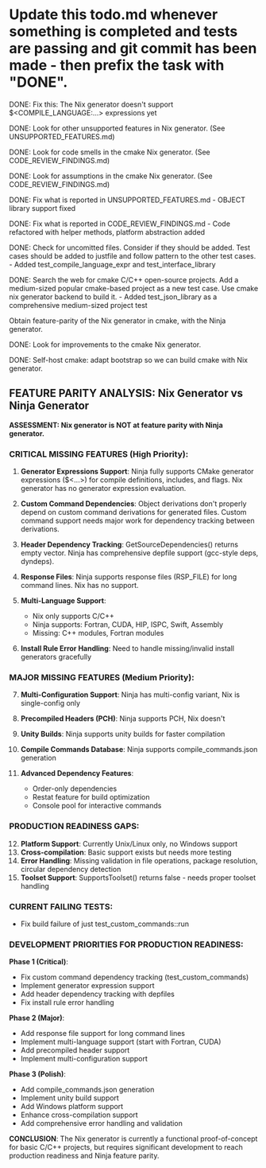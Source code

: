 # Update this todo.md whenever something is completed and tests are passing and git commit has been made - then prefix the task with "DONE".

DONE: Fix this: The Nix generator doesn't support $<COMPILE_LANGUAGE:...> expressions yet

DONE: Look for other unsupported features in Nix generator. (See UNSUPPORTED_FEATURES.md)

DONE: Look for code smells in the cmake Nix generator. (See CODE_REVIEW_FINDINGS.md)

DONE: Look for assumptions in the cmake Nix generator. (See CODE_REVIEW_FINDINGS.md)

DONE: Fix what is reported in UNSUPPORTED_FEATURES.md - OBJECT library support fixed

DONE: Fix what is reported in CODE_REVIEW_FINDINGS.md - Code refactored with helper methods, platform abstraction added

DONE: Check for uncomitted files. Consider if they should be added. Test cases should be added to justfile and follow pattern to the other test cases. - Added test_compile_language_expr and test_interface_library

DONE: Search the web for cmake C/C++ open-source projects. Add a medium-sized popular cmake-based project as a new test case. Use cmake nix generator backend to build it. - Added test_json_library as a comprehensive medium-sized project test

Obtain feature-parity of the Nix generator in cmake, with the Ninja generator.

DONE: Look for improvements to the cmake Nix generator.

DONE: Self-host cmake: adapt bootstrap so we can build cmake with Nix generator.

## FEATURE PARITY ANALYSIS: Nix Generator vs Ninja Generator

**ASSESSMENT: Nix generator is NOT at feature parity with Ninja generator.**

### CRITICAL MISSING FEATURES (High Priority):

1. **Generator Expressions Support**: Ninja fully supports CMake generator expressions ($<...>) for compile definitions, includes, and flags. Nix generator has no generator expression evaluation.

2. **Custom Command Dependencies**: Object derivations don't properly depend on custom command derivations for generated files. Custom command support needs major work for dependency tracking between derivations.

3. **Header Dependency Tracking**: GetSourceDependencies() returns empty vector. Ninja has comprehensive depfile support (gcc-style deps, dyndeps).

4. **Response Files**: Ninja supports response files (RSP_FILE) for long command lines. Nix has no support.

5. **Multi-Language Support**: 
   - Nix only supports C/C++
   - Ninja supports: Fortran, CUDA, HIP, ISPC, Swift, Assembly
   - Missing: C++ modules, Fortran modules

6. **Install Rule Error Handling**: Need to handle missing/invalid install generators gracefully

### MAJOR MISSING FEATURES (Medium Priority):

7. **Multi-Configuration Support**: Ninja has multi-config variant, Nix is single-config only

8. **Precompiled Headers (PCH)**: Ninja supports PCH, Nix doesn't

9. **Unity Builds**: Ninja supports unity builds for faster compilation

10. **Compile Commands Database**: Ninja supports compile_commands.json generation

11. **Advanced Dependency Features**: 
    - Order-only dependencies
    - Restat feature for build optimization
    - Console pool for interactive commands

### PRODUCTION READINESS GAPS:

12. **Platform Support**: Currently Unix/Linux only, no Windows support
13. **Cross-compilation**: Basic support exists but needs more testing
14. **Error Handling**: Missing validation in file operations, package resolution, circular dependency detection
15. **Toolset Support**: SupportsToolset() returns false - needs proper toolset handling

### CURRENT FAILING TESTS:
- Fix build failure of just test_custom_commands::run

### DEVELOPMENT PRIORITIES FOR PRODUCTION READINESS:

**Phase 1 (Critical)**:
- Fix custom command dependency tracking (test_custom_commands)
- Implement generator expression support
- Add header dependency tracking with depfiles
- Fix install rule error handling

**Phase 2 (Major)**:
- Add response file support for long command lines
- Implement multi-language support (start with Fortran, CUDA)
- Add precompiled header support
- Implement multi-configuration support

**Phase 3 (Polish)**:
- Add compile_commands.json generation
- Implement unity build support
- Add Windows platform support
- Enhance cross-compilation support
- Add comprehensive error handling and validation

**CONCLUSION**: The Nix generator is currently a functional proof-of-concept for basic C/C++ projects, but requires significant development to reach production readiness and Ninja feature parity.

